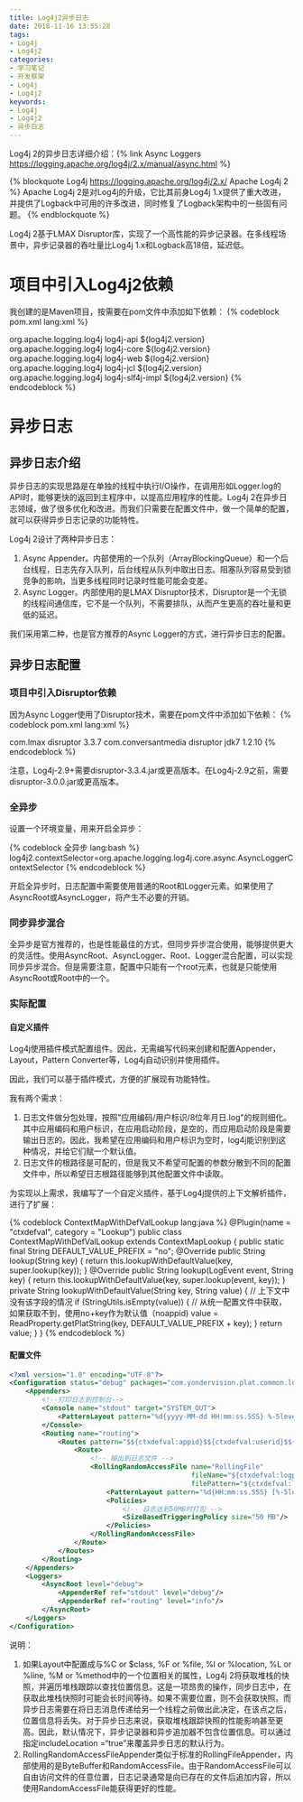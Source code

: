 ```yaml
---
title: Log4j2异步日志
date: 2018-11-16 13:55:28
tags:
- Log4j
- Log4j2
categories:
- 学习笔记
- 开发框架
- Log4j
- Log4j2
keywords:
- Log4j
- Log4j2
- 异步日志
---
```


Log4j 2的异步日志详细介绍：{% link Async Loggers https://logging.apache.org/log4j/2.x/manual/async.html %}

{% blockquote Log4j https://logging.apache.org/log4j/2.x/ Apache Log4j 2 %}
Apache Log4j 2是对Log4j的升级，它比其前身Log4j 1.x提供了重大改进，并提供了Logback中可用的许多改进，同时修复了Logback架构中的一些固有问题。
{% endblockquote %}

Log4j 2基于LMAX Disruptor库，实现了一个高性能的异步记录器。在多线程场景中，异步记录器的吞吐量比Log4j 1.x和Logback高18倍，延迟低。

<!-- more -->

# 项目中引入Log4j2依赖

我创建的是Maven项目，按需要在pom文件中添加如下依赖：
{% codeblock pom.xml lang:xml %}
<!-- Log4j2 API接口 -->
<dependency>
    <groupId>org.apache.logging.log4j</groupId>
    <artifactId>log4j-api</artifactId>
    <version>${log4j2.version}</version>
</dependency>
<!-- Log4j2 API实现 -->
<dependency>
    <groupId>org.apache.logging.log4j</groupId>
    <artifactId>log4j-core</artifactId>
    <version>${log4j2.version}</version>
</dependency>
<!-- Log4j2 web项目支持 -->
<dependency>
    <groupId>org.apache.logging.log4j</groupId>
    <artifactId>log4j-web</artifactId>
    <version>${log4j2.version}</version>
</dependency>
<!-- Apache Commons Logging桥接适配器 -->
<dependency>
    <groupId>org.apache.logging.log4j</groupId>
    <artifactId>log4j-jcl</artifactId>
    <version>${log4j2.version}</version>
</dependency>
<!--SLF4J桥接适配器-->
<dependency>
    <groupId>org.apache.logging.log4j</groupId>
    <artifactId>log4j-slf4j-impl</artifactId>
    <version>${log4j2.version}</version>
</dependency>
{% endcodeblock %}

# 异步日志

## 异步日志介绍

异步日志的实现思路是在单独的线程中执行I/O操作，在调用形如Logger.log的API时，能够更快的返回到主程序中，以提高应用程序的性能。Log4j 2在异步日志领域，做了很多优化和改进。而我们只需要在配置文件中，做一个简单的配置，就可以获得异步日志记录的功能特性。

Log4j 2设计了两种异步日志：

1. Async Appender。内部使用的一个队列（ArrayBlockingQueue）和一个后台线程，日志先存入队列，后台线程从队列中取出日志。阻塞队列容易受到锁竞争的影响，当更多线程同时记录时性能可能会变差。
2. Async Logger。内部使用的是LMAX Disruptor技术，Disruptor是一个无锁的线程间通信库，它不是一个队列，不需要排队，从而产生更高的吞吐量和更低的延迟。

我们采用第二种，也是官方推荐的Async Logger的方式，进行异步日志的配置。

## 异步日志配置

### 项目中引入Disruptor依赖

因为Async Logger使用了Disruptor技术，需要在pom文件中添加如下依赖：
{% codeblock pom.xml lang:xml %}
<!-- Disruptor -->
<dependency>
    <groupId>com.lmax</groupId>
    <artifactId>disruptor</artifactId>
    <version>3.3.7</version>
</dependency>
<!-- 如果你想使用Async Appender，可以考虑引入这个包替代ArrayBlockingQueue -->
<dependency>
    <groupId>com.conversantmedia</groupId>
    <artifactId>disruptor</artifactId>
    <classifier>jdk7</classifier>
    <version>1.2.10</version>
</dependency>
{% endcodeblock %}

注意，Log4j-2.9+需要disruptor-3.3.4.jar或更高版本。在Log4j-2.9之前，需要disruptor-3.0.0.jar或更高版本。

### 全异步

设置一个环境变量，用来开启全异步：

{% codeblock 全异步 lang:bash %}
log4j2.contextSelector=org.apache.logging.log4j.core.async.AsyncLoggerContextSelector
{% endcodeblock %}

开启全异步时，日志配置中需要使用普通的Root和Logger元素。如果使用了AsyncRoot或AsyncLogger，将产生不必要的开销。

### 同步异步混合

全异步是官方推荐的，也是性能最佳的方式，但同步异步混合使用，能够提供更大的灵活性。使用AsyncRoot、AsyncLogger、Root、Logger混合配置，可以实现同步异步混合。但是需要注意，配置中只能有一个root元素，也就是只能使用AsyncRoot或Root中的一个。

### 实际配置

#### 自定义插件

Log4j使用插件模式配置组件。因此，无需编写代码来创建和配置Appender，Layout，Pattern Converter等，Log4j自动识别并使用插件。

因此，我们可以基于插件模式，方便的扩展现有功能特性。

我有两个需求：

1. 日志文件做分包处理，按照"应用编码/用户标识/8位年月日.log"的规则细化。其中应用编码和用户标识，在应用启动阶段，是空的，而应用启动阶段是需要输出日志的。因此，我希望在应用编码和用户标识为空时，log4j能识别到这种情况，并给它们赋一个默认值。
2. 日志文件的根路径是可配的，但是我又不希望可配置的参数分散到不同的配置文件中，所以希望日志根路径能够到其他配置文件中读取。

为实现以上需求，我编写了一个自定义插件，基于Log4j提供的上下文解析插件，进行了扩展：

{% codeblock ContextMapWithDefValLookup lang:java  %}
@Plugin(name = "ctxdefval", category = "Lookup")
public class ContextMapWithDefValLookup extends ContextMapLookup {
    public static final String DEFAULT_VALUE_PREFIX = "no";
    @Override
    public String lookup(String key) {
        return this.lookupWithDefaultValue(key, super.lookup(key));
    }
    @Override
    public String lookup(LogEvent event, String key) {
        return this.lookupWithDefaultValue(key, super.lookup(event, key));
    }
    private String lookupWithDefaultValue(String key, String value) {
        // 上下文中没有该字段的情况
        if (StringUtils.isEmpty(value)) {
            // 从统一配置文件中获取，如果获取不到，使用no+key作为默认值（noappid)
            value = ReadProperty.getPlatString(key, DEFAULT_VALUE_PREFIX + key);
        }
        return value;
    }
}
{% endcodeblock %}

#### 配置文件

``` xml log4j2.xml
<?xml version="1.0" encoding="UTF-8"?>
<Configuration status="debug" packages="com.yondervision.plat.common.log.lookup">
    <Appenders>
        <!--打印日志到控制台-->
        <Console name="stdout" target="SYSTEM_OUT">
            <PatternLayout pattern="%d{yyyy-MM-dd HH:mm:ss.SSS} %-5level %msg %equals{%x}{[]}{}%xEx%n"/>
        </Console>
        <Routing name="routing">
            <Routes pattern="$${ctxdefval:appid}$${ctxdefval:userid}$${date:yyyy-MM-dd}">
                <Route>
                    <!-- 输出到日志文件 -->
                    <RollingRandomAccessFile name="RollingFile"
                                             fileName="${ctxdefval:logpath}/${ctxdefval:appid}/${date:yyyy-MM-dd}/${ctxdefval:userid}.log"
                                             filePattern="${ctxdefval:logpath}/${ctxdefval:appid}/${date:yyyy-MM-dd}/${ctxdefval:userid}-%i.log.gz">
                        <PatternLayout pattern="%d{HH:mm:ss.SSS} [%-5level] [%tid.%tn] %msg %equals{%x}{[]}{}%xEx%n"/>
                        <Policies>
                            <!-- 日志达到50MB时打包 -->
                            <SizeBasedTriggeringPolicy size="50 MB"/>
                        </Policies>
                    </RollingRandomAccessFile>
                </Route>
            </Routes>
        </Routing>
    </Appenders>
    <Loggers>
        <AsyncRoot level="debug">
            <AppenderRef ref="stdout" level="debug"/>
            <AppenderRef ref="routing" level="info"/>
        </AsyncRoot>
    </Loggers>
</Configuration>
```

说明：

1. 如果Layout中配置成与%C or $class, %F or %file, %l or %location, %L or %line, %M or %method中的一个位置相关的属性，Log4j 2将获取堆栈的快照，并遍历堆栈跟踪以查找位置信息。这是一项昂贵的操作，同步日志中，在获取此堆栈快照时可能会长时间等待。如果不需要位置，则不会获取快照。而异步日志需要在将日志消息传递给另一个线程之前做出此决定，在该点之后，位置信息将丢失。对于异步日志来说，获取堆栈跟踪快照的性能影响甚至更高。因此，默认情况下，异步记录器和异步追加器不包含位置信息。可以通过指定includeLocation =“true”来覆盖异步日志的默认行为。
2. RollingRandomAccessFileAppender类似于标准的RollingFileAppender，内部使用的是ByteBuffer和RandomAccessFile。由于RandomAccessFile可以自由访问文件的任意位置，日志记录通常是向已存在的文件后追加内容，所以使用RandomAccessFile能获得更好的性能。